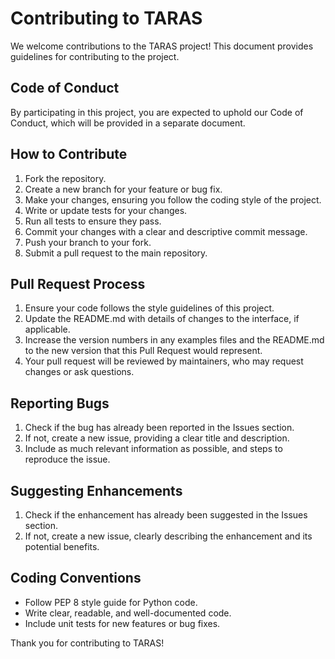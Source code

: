 # Contributing to TARAS

We welcome contributions to the TARAS project! This document provides guidelines for contributing to the project.

## Code of Conduct

By participating in this project, you are expected to uphold our Code of Conduct, which will be provided in a separate document.

## How to Contribute

1. Fork the repository.
2. Create a new branch for your feature or bug fix.
3. Make your changes, ensuring you follow the coding style of the project.
4. Write or update tests for your changes.
5. Run all tests to ensure they pass.
6. Commit your changes with a clear and descriptive commit message.
7. Push your branch to your fork.
8. Submit a pull request to the main repository.

## Pull Request Process

1. Ensure your code follows the style guidelines of this project.
2. Update the README.md with details of changes to the interface, if applicable.
3. Increase the version numbers in any examples files and the README.md to the new version that this Pull Request would represent.
4. Your pull request will be reviewed by maintainers, who may request changes or ask questions.

## Reporting Bugs

1. Check if the bug has already been reported in the Issues section.
2. If not, create a new issue, providing a clear title and description.
3. Include as much relevant information as possible, and steps to reproduce the issue.

## Suggesting Enhancements

1. Check if the enhancement has already been suggested in the Issues section.
2. If not, create a new issue, clearly describing the enhancement and its potential benefits.

## Coding Conventions

- Follow PEP 8 style guide for Python code.
- Write clear, readable, and well-documented code.
- Include unit tests for new features or bug fixes.

Thank you for contributing to TARAS!
